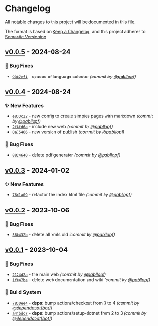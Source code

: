 # Changelog
All notable changes to this project will be documented in this file.

The format is based on [Keep a Changelog](https://keepachangelog.com/en/1.0.0/),
and this project adheres to [Semantic Versioning](https://semver.org/spec/v2.0.0.html).

## [v0.0.5] - 2024-08-24
### :bug: Bug Fixes
- [`9387ef1`](https://github.com/pabllopf/Alis.Web/commit/9387ef133fec4dc36e117e9e911fa2b206b9d65b) - spaces of language selector *(commit by [@pabllopf](https://github.com/pabllopf))*


## [v0.0.4] - 2024-08-24
### :sparkles: New Features
- [`e833c22`](https://github.com/pabllopf/Alis.Web/commit/e833c22e78c80ad2c4c890e296610c8238b3d540) - new config to create simples pages with markdown *(commit by [@pabllopf](https://github.com/pabllopf))*
- [`2f8fd6a`](https://github.com/pabllopf/Alis.Web/commit/2f8fd6afd5b38c266304df50152d9a67dba97f64) - include new web *(commit by [@pabllopf](https://github.com/pabllopf))*
- [`0a75466`](https://github.com/pabllopf/Alis.Web/commit/0a7546630d51802b62be6b20715ab951cbbedf6b) - new version of publish *(commit by [@pabllopf](https://github.com/pabllopf))*

### :bug: Bug Fixes
- [`8824640`](https://github.com/pabllopf/Alis.Web/commit/8824640d482cbe60470445b51ab83a906dfb8140) - delete pdf generator *(commit by [@pabllopf](https://github.com/pabllopf))*


## [v0.0.3] - 2024-01-02
### :sparkles: New Features
- [`76d1a09`](https://github.com/pabllopf/Alis.Web/commit/76d1a09ed57f311d35461ca1bc9d73b264c73964) - refactor the index html file *(commit by [@pabllopf](https://github.com/pabllopf))*


## [v0.0.2] - 2023-10-06
### :bug: Bug Fixes
- [`560432b`](https://github.com/pabllopf/Alis.Web/commit/560432bb7639b12af2896d2feb5e5ab50125ff52) - delete all xmls old *(commit by [@pabllopf](https://github.com/pabllopf))*


## [v0.0.1] - 2023-10-04
### :bug: Bug Fixes
- [`2124d2a`](https://github.com/pabllopf/Alis.Web/commit/2124d2a53d0f6a279970fb18d1df12ebe2e3d718) - the main web *(commit by [@pabllopf](https://github.com/pabllopf))*
- [`1f047ba`](https://github.com/pabllopf/Alis.Web/commit/1f047bad724e4d958166758093dd4ebbd6057476) - delete web documentation and wiki *(commit by [@pabllopf](https://github.com/pabllopf))*

### :construction_worker: Build System
- [`7830ee4`](https://github.com/pabllopf/Alis.Web/commit/7830ee405875a1093271e7344e28bbc73d3c4461) - **deps**: bump actions/checkout from 3 to 4 *(commit by [@dependabot[bot]](https://github.com/apps/dependabot))*
- [`a4fbdc7`](https://github.com/pabllopf/Alis.Web/commit/a4fbdc7198212641dee24ab28383cc643d331d89) - **deps**: bump actions/setup-dotnet from 2 to 3 *(commit by [@dependabot[bot]](https://github.com/apps/dependabot))*


[v0.0.1]: https://github.com/pabllopf/Alis.Web/compare/v0.0.0...v0.0.1
[v0.0.2]: https://github.com/pabllopf/Alis.Web/compare/v0.0.1...v0.0.2
[v0.0.3]: https://github.com/pabllopf/Alis.Web/compare/v0.0.2...v0.0.3
[v0.0.4]: https://github.com/pabllopf/Alis.Web/compare/v0.0.3...v0.0.4
[v0.0.5]: https://github.com/pabllopf/Alis.Web/compare/v0.0.4...v0.0.5
